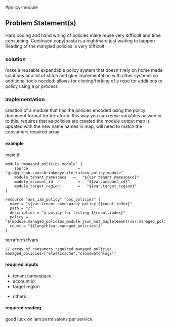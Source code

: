 #policy-module

## Problem Statement(s)
Hard coding and hand wiring of policies make reuse very difficult and time consuming.
Continued copy|pasta is a nightmare just waiting to happen
Reading of the mangled policies is very difficult

### solution
make a reusable expandable policy system that doesn't rely on home made solutions or a lot of stitch and glue implementation with other systems
no additional tools needed.
allows for cloning/forking of a repo for additions to policy using a pr process

### implementation
creation of a module that has the policies encoded using the policy document format for terraform.  this way you can reuse variables passed in to this.
requires that as policies are created the module output map is updated with the new name
names in map, will need to match the consumers required array

#### example
main.tf
```
module "managed_policies_module" {
    source                      =   "git@github.com:sbrinkmeyer/terraform_policy_module"
    module_tenant_namespace   =   "${var.tenant_namespace}"
    module_account_id           =   "${var.account_id}"
    module_target_region        =   "${var.target_region}"
}

resource "aws_iam_policy" "poc_policies" {
  name = "${var.tenant_namespace}-policy-${count.index}"
  path = "/"
  description = "a policy for testing ${count.index}"
  policy = "${module.managed_policies_module.json_out_map[element(var.managed_policies,count.index)]}"
  count = "${length(var.managed_policies)}"
}
```

terraform.tfvars
```
// array of consumers required managed policies
managed_policies=["elasticache","cloudwatchlogs"]
```

#### required inputs
* tenant namespace
* account id
* target region
- others

#### required reading
good luck on iam permissions per service